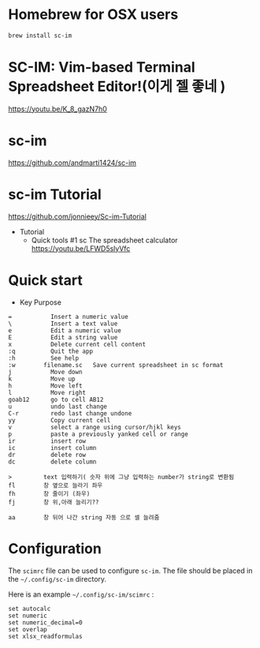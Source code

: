 # Homebrew for OSX users

```bash
brew install sc-im
```

# SC-IM: Vim-based Terminal Spreadsheet Editor!(이게 젤 좋네 )

https://youtu.be/K_8_gazN7h0

# sc-im 

https://github.com/andmarti1424/sc-im

# sc-im Tutorial

https://github.com/jonnieey/Sc-im-Tutorial

- Tutorial
  - Quick tools #1 sc The spreadsheet calculator https://youtu.be/LFWD5slyVfc

# Quick start

- Key	Purpose

```
=   	    Insert a numeric value
\   	    Insert a text value
e        	Edit a numeric value
E        	Edit a string value
x        	Delete current cell content
:q      	Quit the app
:h      	See help
:w        filename.sc	Save current spreadsheet in sc format
j        	Move down
k        	Move up
h        	Move left
l        	Move right
goab12   	go to cell AB12
u        	undo last change
C-r      	redo last change undone
yy      	Copy current cell
v        	select a range using cursor/hjkl keys
p        	paste a previously yanked cell or range
ir      	insert row
ic      	insert column
dr      	delete row
dc      	delete column

>         text 입력하기( 숫자 위에 그냥 입력하는 number가 string로 변환됨
fl        창 옆으로 늘라기 좌우
fh        창 줄이기 (좌우)
fj        창 위,아래 늘리기??

aa        창 뒤어 나간 string 자동 으로 셀 늘려줌
```

# Configuration

The ```scimrc``` file can be used to configure ```sc-im```. The file should be placed in the ```~/.config/sc-im``` directory.

Here is an example ```~/.config/sc-im/scimrc``` :

```
set autocalc
set numeric
set numeric_decimal=0
set overlap
set xlsx_readformulas
```
